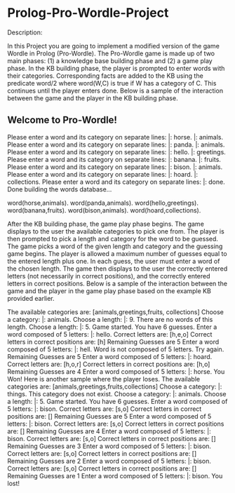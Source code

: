 # Prolog-Pro-Wordle-Project

Description:

In this Project you are going to implement a modified version of the game Wordle in Prolog (Pro-Wordle). The Pro-Wordle game is made up of two main phases: (1) a knowledge base building phase and (2) a game play phase. In the KB building phase, the player is prompted to enter words with their categories. Corresponding facts are added to the KB using the predicate word/2 where word(W,C) is true if W has a category of C. This continues until the player enters done. Below is a sample of the interaction between the game and the player in the KB building phase.


Welcome to Pro-Wordle!
----------------------
Please enter a word and its category on separate lines:
|: horse.
|: animals.
Please enter a word and its category on separate lines:
|: panda.
|: animals.
Please enter a word and its category on separate lines:
|: hello.
|: greetings.
Please enter a word and its category on separate lines:
|: banana.
|: fruits.
Please enter a word and its category on separate lines:
|: bison.
|: animals.
Please enter a word and its category on separate lines:
|: hoard.
|: collections.
Please enter a word and its category on separate lines:
|: done.
Done building the words database...

word(horse,animals).
word(panda,animals).
word(hello,greetings).
word(banana,fruits).
word(bison,animals).
word(hoard,collections).

After the KB building phase, the game play phase begins. The game displays to the user the available categories to pick one from. The player is then prompted to pick a length and category for the word to be guessed. The game picks a word of the given length and category and the guessing game begins. The player is allowed a maximum number of guesses equal to the entered length plus one. In each guess, the user must enter a word of the chosen length. The game then displays to the user the correctly entered letters (not necessarily in correct positions), and the correctly entered letters in correct positions.
Below is a sample of the interaction between the game and the player in the game play phase based on the example KB provided earlier.


The available categories are: [animals,greetings,fruits, collections]
Choose a category:
|: animals.
Choose a length:
|: 9.
There are no words of this length.
Choose a length:
|: 5.
Game started. You have 6 guesses.
Enter a word composed of 5 letters:
|: hello.
Correct letters are: [h,e,o]
Correct letters in correct positions are: [h]
Remaining Guesses are 5
Enter a word composed of 5 letters:
|: hell.
Word is not composed of 5 letters. Try again.
Remaining Guesses are 5
Enter a word composed of 5 letters:
|: hoard.
Correct letters are: [h,o,r]
Correct letters in correct positions are: [h,o]
Remaining Guesses are 4
Enter a word composed of 5 letters:
|: horse.
You Won!
Here is another sample where the player loses.
The available categories are: [animals,greetings,fruits,collections]
Choose a category:
|: things.
This category does not exist.
Choose a category:
|: animals.
Choose a length:
|: 5.
Game started. You have 6 guesses.
Enter a word composed of 5 letters:
|: bison.
Correct letters are: [s,o]
Correct letters in correct positions are: []
Remaining Guesses are 5
Enter a word composed of 5 letters:
|: bison.
Correct letters are: [s,o]
Correct letters in correct positions are: []
Remaining Guesses are 4
Enter a word composed of 5 letters:
|: bison.
Correct letters are: [s,o]
Correct letters in correct positions are: []
Remaining Guesses are 3
Enter a word composed of 5 letters:
|: bison.
Correct letters are: [s,o]
Correct letters in correct positions are: []
Remaining Guesses are 2
Enter a word composed of 5 letters:
|: bison.
Correct letters are: [s,o]
Correct letters in correct positions are: []
Remaining Guesses are 1
Enter a word composed of 5 letters:
|: bison.
You lost!
